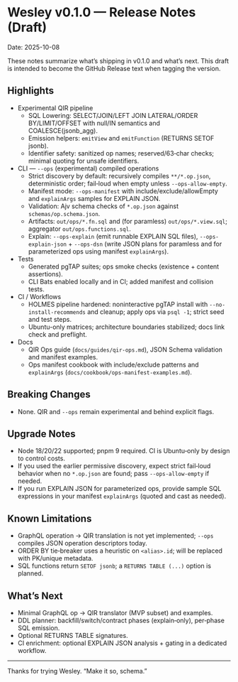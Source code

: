 # Wesley v0.1.0 — Release Notes (Draft)

Date: 2025-10-08

These notes summarize what’s shipping in v0.1.0 and what’s next. This draft is intended to become the GitHub Release text when tagging the version.

## Highlights

- Experimental QIR pipeline
  - SQL Lowering: SELECT/JOIN/LEFT JOIN LATERAL/ORDER BY/LIMIT/OFFSET with null/IN semantics and COALESCE(jsonb_agg).
  - Emission helpers: `emitView` and `emitFunction` (RETURNS SETOF jsonb).
  - Identifier safety: sanitized op names; reserved/63‑char checks; minimal quoting for unsafe identifiers.
- CLI — `--ops` (experimental) compiled operations
  - Strict discovery by default: recursively compiles `**/*.op.json`, deterministic order; fail‑loud when empty unless `--ops-allow-empty`.
  - Manifest mode: `--ops-manifest` with include/exclude/allowEmpty and `explainArgs` samples for EXPLAIN JSON.
  - Validation: Ajv schema checks of `*.op.json` against `schemas/op.schema.json`.
  - Artifacts: `out/ops/*.fn.sql` and (for paramless) `out/ops/*.view.sql`; aggregator `out/ops.functions.sql`.
  - Explain: `--ops-explain` (emit runnable EXPLAIN SQL files), `--ops-explain-json` + `--ops-dsn` (write JSON plans for paramless and for parameterized ops using manifest `explainArgs`).
- Tests
  - Generated pgTAP suites; ops smoke checks (existence + content assertions).
  - CLI Bats enabled locally and in CI; added manifest and collision tests.
- CI / Workflows
  - HOLMES pipeline hardened: noninteractive pgTAP install with `--no-install-recommends` and cleanup; apply ops via `psql -1`; strict seed and test steps.
  - Ubuntu-only matrices; architecture boundaries stabilized; docs link check and preflight.
- Docs
  - QIR Ops guide (`docs/guides/qir-ops.md`), JSON Schema validation and manifest examples.
  - Ops manifest cookbook with include/exclude patterns and `explainArgs` (`docs/cookbook/ops-manifest-examples.md`).

## Breaking Changes

- None. QIR and `--ops` remain experimental and behind explicit flags.

## Upgrade Notes

- Node 18/20/22 supported; pnpm 9 required. CI is Ubuntu‑only by design to control costs.
- If you used the earlier permissive discovery, expect strict fail‑loud behavior when no `*.op.json` are found; pass `--ops-allow-empty` if needed.
- If you run EXPLAIN JSON for parameterized ops, provide sample SQL expressions in your manifest `explainArgs` (quoted and cast as needed).

## Known Limitations

- GraphQL operation → QIR translation is not yet implemented; `--ops` compiles JSON operation descriptors today.
- ORDER BY tie‑breaker uses a heuristic on `<alias>.id`; will be replaced with PK/unique metadata.
- SQL functions return `SETOF jsonb`; a `RETURNS TABLE (...)` option is planned.

## What’s Next

- Minimal GraphQL op → QIR translator (MVP subset) and examples.
- DDL planner: backfill/switch/contract phases (explain‑only), per‑phase SQL emission.
- Optional RETURNS TABLE signatures.
- CI enrichment: optional EXPLAIN JSON analysis + gating in a dedicated workflow.

---

Thanks for trying Wesley. “Make it so, schema.”

